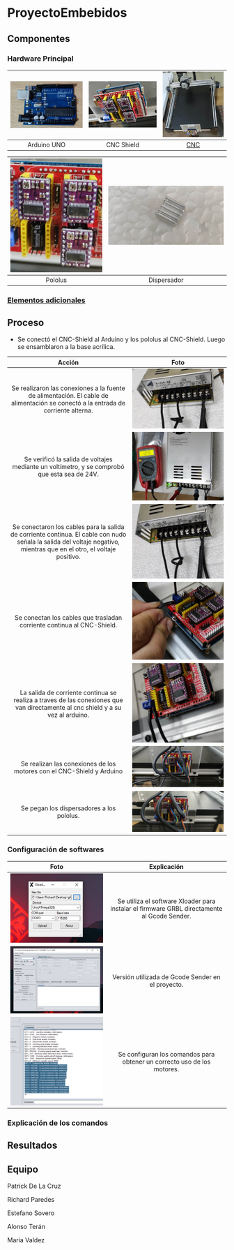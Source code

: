 # ProyectoEmbebidos

## Componentes

### Hardware Principal

<img src="https://github.com/u201712431/ProyectoEmbebidos/blob/main/Imagenes/ArduinoUNO.jpg" alt="ArduinoUNO">    |                                                             <img src="https://github.com/u201712431/ProyectoEmbebidos/blob/main/Imagenes/CNC-Shield.jpg" alt="CNC-Shield">    |                                                             <img src="https://github.com/u201712431/ProyectoEmbebidos/blob/main/Imagenes/CNC-SinConexiones.jpg" alt="CNC">
:--------------------------------------------: | :--------------------------------------------: | :----------------------------------:
Arduino UNO | CNC Shield | [CNC](https://github.com/u201712431/ProyectoEmbebidos/blob/main/CNC_add.md)

<img src="https://github.com/u201712431/ProyectoEmbebidos/blob/main/Imagenes/CNC-Shield-Pololus.jpg" alt="Pololus"> | <img src="https://github.com/u201712431/ProyectoEmbebidos/blob/main/Imagenes/Dispersador.jpg" alt="Dispersador">
:-----------: | :----------:
Pololus | Dispersador

### [Elementos adicionales](https://github.com/u201712431/ProyectoEmbebidos/blob/main/elementos.md)

## Proceso

- Se conectó el CNC-Shield al Arduino y los pololus al CNC-Shield. Luego se ensamblaron a la base acrílica.

Acción | Foto
:---------: | :--------:
Se realizaron las conexiones a la fuente de alimentación. El cable de alimentación se conectó a la entrada de corriente alterna.   |                             <img src="https://github.com/u201712431/ProyectoEmbebidos/blob/main/Imagenes/Conexiones_Fuente.jpg" alt="Conexiones fuente">
Se verificó la salida de voltajes mediante un voltímetro, y se comprobó que esta sea de 24V.    |                                                                <img src="https://github.com/u201712431/ProyectoEmbebidos/blob/main/Imagenes/Voltimetro.jpg" alt="Verificar voltaje">
Se conectaron los cables para la salida de corriente continua. El cable con nudo señala la salida del voltaje negativo, mientras que en el otro, el voltaje positivo.   |  <img src="https://github.com/u201712431/ProyectoEmbebidos/blob/main/Imagenes/Conexiones_CC.jpg" alt="Conexiones CC">
Se conectan los cables que trasladan corriente continua al CNC-Shield.  |                                                                                        <img src="https://github.com/u201712431/ProyectoEmbebidos/blob/main/Imagenes/Conexiones_CC-CNC_Shield.jpg" alt="Conexiones CC-CNC Shield">
La salida de corriente continua se realiza a traves de las conexiones que van directamente al cnc shield y a su vez al arduino.    |                             <img src="https://github.com/u201712431/ProyectoEmbebidos/blob/main/Imagenes/Conexiones_CNC-Arduino.jpg" alt="Conexiones CC-CNC Shield-Arduino">
Se realizan las conexiones de los motores con el CNC-Shield y Arduino | <img src="https://github.com/u201712431/ProyectoEmbebidos/blob/main/Imagenes/Conexiones_Motores-CNC_Shield-Arduino.jpg" alt="Conexiones Motores CNC Shield Arduino">
Se pegan los dispersadores a los pololus. | <img src="https://github.com/u201712431/ProyectoEmbebidos/blob/main/Imagenes/Pegado_Dispersadores-Pololus.jpg" alt="Dispersadores-Pololus">

### Configuración de softwares
Foto | Explicación
:---------: | :--------:
<img src="https://github.com/u201712431/ProyectoEmbebidos/blob/main/Imagenes/Software_Xloader.jpg" alt="Xloader"> | Se utiliza el software Xloader para instalar el firmware GRBL directamente al Gcode Sender.
<img src="https://github.com/u201712431/ProyectoEmbebidos/blob/main/Imagenes/GcodeSender_Version.png" alt="Versión Gcode Sender"> | Versión utilizada de Gcode Sender en el proyecto.
<img src="https://github.com/u201712431/ProyectoEmbebidos/blob/main/Imagenes/GcodeSender_Comandos.png" alt="Comandos Gcode Sender"> |Se configuran los comandos para obtener un correcto uso de los motores.

### Explicación de los comandos

## Resultados

## Equipo
Patrick De La Cruz

Richard Paredes

Estefano Sovero

Alonso Terán

Maria Valdez
